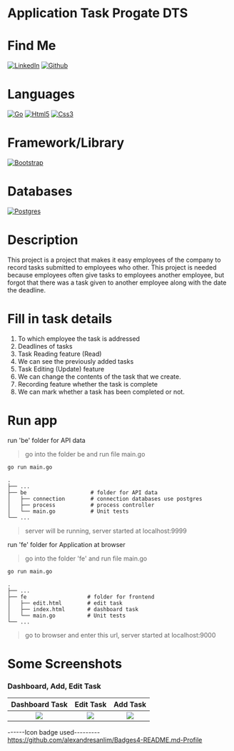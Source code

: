 # Application Task Progate DTS

# Find Me

[![LinkedIn](https://img.shields.io/badge/LinkedIn-0077B5?style=for-the-badge&logo=linkedin&logoColor=white)](https://www.linkedin.com/in/suharyadi-3423a3193/)
[![Github](https://img.shields.io/badge/GitHub-100000?style=for-the-badge&logo=github&logoColor=white)](https://github.com/suharyadi2112)

# Languages

[![Go](https://img.shields.io/badge/Go-00ADD8?style=for-the-badge&logo=go&logoColor=white)](https://go.dev/)
[![Html5](https://img.shields.io/badge/HTML5-E34F26?style=for-the-badge&logo=html5&logoColor=white)](https://developer.mozilla.org/en-US/docs/Web/HTML)
[![Css3](https://img.shields.io/badge/CSS3-1572B6?style=for-the-badge&logo=css3&logoColor=white)](https://developer.mozilla.org/en-US/docs/Web/CSS)

# Framework/Library

[![Bootstrap](https://img.shields.io/badge/bootstrap-%23563D7C.svg?style=for-the-badge&logo=bootstrap&logoColor=white)](https://getbootstrap.com/)

# Databases

[![Postgres](https://img.shields.io/badge/PostgreSQL-316192?style=for-the-badge&logo=postgresql&logoColor=white)](https://www.postgresql.org/)

# Description

This project is a project that makes it easy
employees of the company to record tasks submitted to employees who
other. This project is needed because employees often give tasks to employees
another employee, but forgot that there was a task given to another employee along with the date
the deadline.
  
# Fill in task details

<ol>
  <li>To which employee the task is addressed</li>
  <li>Deadlines of tasks</li>
  <li>Task Reading feature (Read)</li>
  <li>We can see the previously added tasks</li>
  <li>Task Editing (Update) feature</li>
  <li>We can change the contents of the task that we create.</li>
  <li>Recording feature whether the task is complete</li>
  <li>We can mark whether a task has been completed or not.</li>
</ol>

# Run app
run 'be' folder for API data
> go into the folder be and run file main.go
 
  ```sh
  go run main.go
  ```
    .
    ├── ...
    ├── be                    # folder for API data
    │   ├── connection        # connection databases use postgres
    │   ├── process           # process controller
    │   └── main.go           # Unit tests
    └── ...

> server will be running, server started at localhost:9999 

run 'fe' folder for Application at browser
> go into the folder 'fe' and run file main.go
 
  ```sh
  go run main.go
  ```
    .
    ├── ...
    ├── fe                   # folder for frontend
    │   ├── edit.html        # edit task
    │   ├── index.html       # dashboard task
    │   └── main.go          # Unit tests
    └── ...

> go to browser and enter this url, server started at localhost:9000 


# Some Screenshots

<h3>Dashboard, Add, Edit Task</h3>

Dashboard Task             |  Edit Task                 | Add Task
:-------------------------:|:-------------------------:|:-------------------------:
<img src="https://user-images.githubusercontent.com/105489642/183814410-a2773d1e-4681-4078-9e42-db1f6b308459.jpg"> |  <img src="https://user-images.githubusercontent.com/105489642/183814715-fe620ed3-0c09-4eea-9392-24b7a0665768.jpg"> | <img src="https://user-images.githubusercontent.com/105489642/183814721-dffb0568-98ee-416b-94e7-65da9d3e21b3.jpg">

------Icon badge used---------<br>
https://github.com/alexandresanlim/Badges4-README.md-Profile
